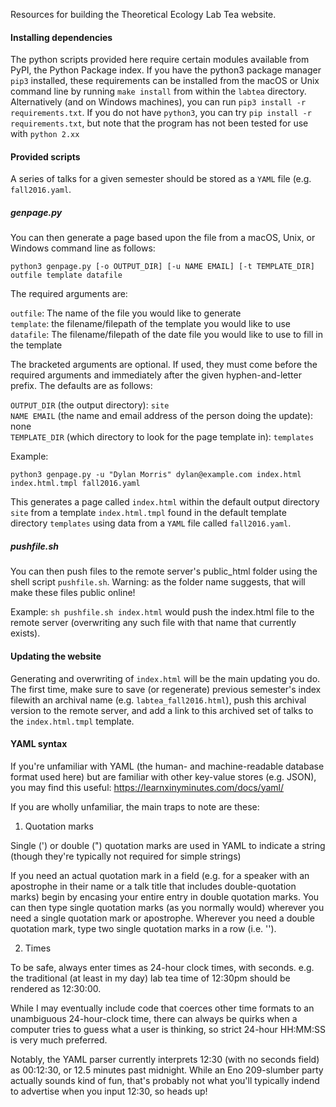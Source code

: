 Resources for building the Theoretical Ecology Lab Tea website.

#### Installing dependencies

The python scripts provided here require certain modules available from PyPI, the Python Package index. If you have the python3 package manager ``pip3`` installed, these requirements can be installed from the macOS or Unix command line by running ``make install`` from within the ``labtea`` directory. Alternatively (and on Windows machines), you can run ``pip3 install -r requirements.txt``. If you do not have ``python3``, you can try ``pip install -r requirements.txt``, but note that the program has not been tested for use with ``python 2.xx``


#### Provided scripts
A series of talks for a given semester should be stored as a ``YAML`` file (e.g. ``fall2016.yaml``.

##### genpage.py 
You can then generate a page based upon the file from a macOS, Unix, or Windows command line as follows:

``python3 genpage.py [-o OUTPUT_DIR] [-u NAME EMAIL] [-t TEMPLATE_DIR] outfile template datafile``

The required arguments are:

``outfile``: The name of the file you would like to generate <br>
``template``: the filename/filepath of the template you would like to use <br>
``datafile``: The filename/filepath of the date file you would like to use to fill in the template <br>

The bracketed arguments are optional. If used, they must come before the required arguments and immediately after the given hyphen-and-letter prefix. The defaults are as follows:

``OUTPUT_DIR`` (the output directory): ``site`` <br>
``NAME EMAIL`` (the name and email address of the person doing the update): none <br>
``TEMPLATE_DIR`` (which directory to look for the page template in): ``templates`` <br>

Example:

``python3 genpage.py -u "Dylan Morris" dylan@example.com index.html index.html.tmpl fall2016.yaml``

This generates a page called ``index.html`` within the default output directory ``site`` from a template ``index.html.tmpl`` found in the default template directory ``templates`` using data from a ``YAML`` file called ``fall2016.yaml``.

##### pushfile.sh
You can then push files to the remote server's public_html folder using the shell script ``pushfile.sh``. Warning: as the folder name suggests, that will make these files public online!

Example:
``sh pushfile.sh index.html`` would push the index.html file to the remote server (overwriting any such file with that name that currently exists). 

#### Updating the website
Generating and overwriting of ``index.html`` will be the main updating you do. The first time, make sure to save (or regenerate) previous semester's index filewith an archival name (e.g. ``labtea_fall2016.html``), push this archival version to the remote server, and add a link to this archived set of talks to the ``index.html.tmpl`` template.


#### YAML syntax

If you're unfamiliar with YAML (the human- and machine-readable database format used here) but are familiar with other key-value stores (e.g. JSON), you may find this useful: https://learnxinyminutes.com/docs/yaml/

If you are wholly unfamiliar, the main traps to note are these:

1) Quotation marks

Single (') or double (") quotation marks are used in YAML to indicate a string (though they're typically not required for simple strings)

If you need an actual quotation mark in a field (e.g. for a speaker with an apostrophe in their name or a talk title that includes double-quotation marks) begin by encasing your entire entry in double quotation marks. You can then type single quotation marks (as you normally would) wherever you need a single quotation mark or apostrophe. Wherever you need a double quotation mark, type two single quotation marks in a row (i.e. '').

2) Times

To be safe, always enter times as 24-hour clock times, with seconds. e.g. the traditional (at least in my day) lab tea time of 12:30pm should be rendered as 12:30:00.

While I may eventually include code that coerces other time formats to an unambiguous 24-hour-clock time, there can always be quirks when a computer tries to guess what a user is thinking, so strict 24-hour HH:MM:SS is very much preferred.

Notably, the YAML parser currently interprets 12:30 (with no seconds field) as 00:12:30, or 12.5 minutes past midnight. While an Eno 209-slumber party actually sounds kind of fun, that's probably not what you'll typically indend to advertise when you input 12:30, so heads up!
